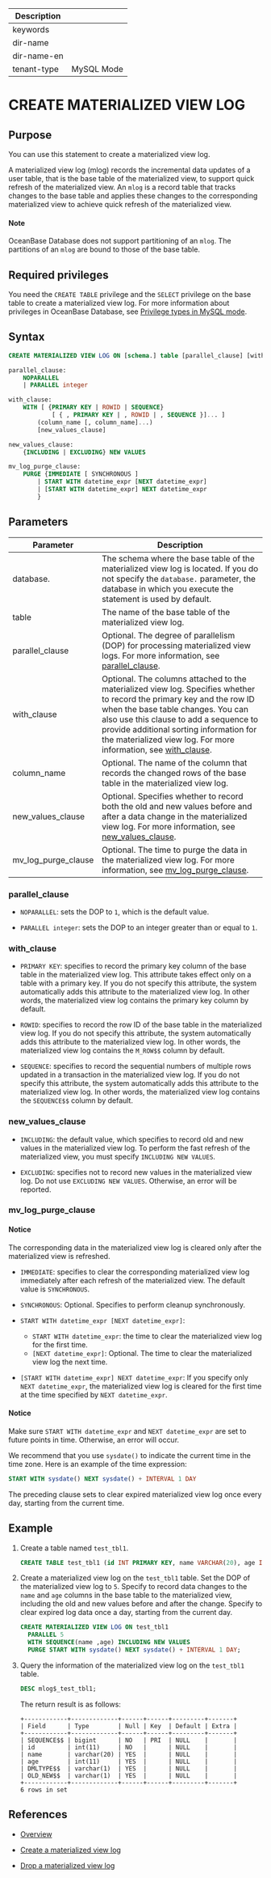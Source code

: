 | Description |                 |
|---------------|-----------------|
| keywords |                 |
| dir-name |                 |
| dir-name-en |                 |
| tenant-type | MySQL Mode |

# CREATE MATERIALIZED VIEW LOG

## Purpose

You can use this statement to create a materialized view log. 

A materialized view log (mlog) records the incremental data updates of a user table, that is the base table of the materialized view, to support quick refresh of the materialized view. An `mlog` is a record table that tracks changes to the base table and applies these changes to the corresponding materialized view to achieve quick refresh of the materialized view. 

<main id="notice" type='explain'>
    <h4>Note</h4>
    <p>OceanBase Database does not support partitioning of an <code>mlog</code>. The partitions of an <code>mlog</code> are bound to those of the base table. </p>
</main>

## Required privileges

You need the `CREATE TABLE` privilege and the `SELECT` privilege on the base table to create a materialized view log. For more information about privileges in OceanBase Database, see [Privilege types in MySQL mode](../../../../../600.manage/500.security-and-permissions/300.access-control/200.user-and-permission/200.permission-of-mysql-mode/100.permission-classification-of-mysql.md). 

## Syntax

```sql
CREATE MATERIALIZED VIEW LOG ON [schema.] table [parallel_clause] [with_clause] [mv_log_purge_clause];

parallel_clause:
    NOPARALLEL 
    | PARALLEL integer

with_clause:
    WITH [ {PRIMARY KEY | ROWID | SEQUENCE} 
            [ { , PRIMARY KEY | , ROWID | , SEQUENCE }]... ] 
        (column_name [, column_name]...) 
        [new_values_clause]

new_values_clause:
    {INCLUDING | EXCLUDING} NEW VALUES

mv_log_purge_clause:
    PURGE {IMMEDIATE [ SYNCHRONOUS ]
        | START WITH datetime_expr [NEXT datetime_expr]
        | [START WITH datetime_expr] NEXT datetime_expr
        }
```

## Parameters

| **Parameter** | **Description** |
|---------------------|--------------------------|
| database. | The schema where the base table of the materialized view log is located. If you do not specify the `database.` parameter, the database in which you execute the statement is used by default.  |
| table | The name of the base table of the materialized view log.  |
| parallel_clause | Optional. The degree of parallelism (DOP) for processing materialized view logs. For more information, see [parallel_clause](#parallel_clause).  |
| with_clause | Optional. The columns attached to the materialized view log. Specifies whether to record the primary key and the row ID when the base table changes. You can also use this clause to add a sequence to provide additional sorting information for the materialized view log. For more information, see [with_clause](#with_clause).  |
| column_name | Optional. The name of the column that records the changed rows of the base table in the materialized view log.  |
| new_values_clause | Optional. Specifies whether to record both the old and new values before and after a data change in the materialized view log. For more information, see [new_values_clause](#new_values_clause).  |
| mv_log_purge_clause | Optional. The time to purge the data in the materialized view log. For more information, see [mv_log_purge_clause](#mv_log_purge_clause).  |

### parallel_clause

* `NOPARALLEL`: sets the DOP to `1`, which is the default value. 

* `PARALLEL integer`: sets the DOP to an integer greater than or equal to `1`. 

### with_clause

* `PRIMARY KEY`: specifies to record the primary key column of the base table in the materialized view log. This attribute takes effect only on a table with a primary key. If you do not specify this attribute, the system automatically adds this attribute to the materialized view log. In other words, the materialized view log contains the primary key column by default. 

* `ROWID`: specifies to record the row ID of the base table in the materialized view log. If you do not specify this attribute, the system automatically adds this attribute to the materialized view log. In other words, the materialized view log contains the `M_ROW$$` column by default. 

* `SEQUENCE`: specifies to record the sequential numbers of multiple rows updated in a transaction in the materialized view log. If you do not specify this attribute, the system automatically adds this attribute to the materialized view log. In other words, the materialized view log contains the `SEQUENCE$$` column by default. 

### new_values_clause

* `INCLUDING`: the default value, which specifies to record old and new values in the materialized view log. To perform the fast refresh of the materialized view, you must specify `INCLUDING NEW VALUES`. 

* `EXCLUDING`: specifies not to record new values in the materialized view log. Do not use `EXCLUDING NEW VALUES`. Otherwise, an error will be reported. 

### mv_log_purge_clause

<main id="notice" type='notice'>
    <h4>Notice</h4>
    <p>The corresponding data in the materialized view log is cleared only after the materialized view is refreshed. </p>
</main>

* `IMMEDIATE`: specifies to clear the corresponding materialized view log immediately after each refresh of the materialized view. The default value is `SYNCHRONOUS`. 
* `SYNCHRONOUS`: Optional. Specifies to perform cleanup synchronously. 
   
* `START WITH datetime_expr [NEXT datetime_expr]`:

   * `START WITH datetime_expr`: the time to clear the materialized view log for the first time. 
   * `[NEXT datetime_expr]`: Optional. The time to clear the materialized view log the next time.   

* `[START WITH datetime_expr] NEXT datetime_expr`: If you specify only `NEXT datetime_expr`, the materialized view log is cleared for the first time at the time specified by `NEXT datetime_expr`. 

<main id="notice" type='notice'>
    <h4>Notice</h4>
    <p>Make sure <code>START WITH datetime_expr</code> and <code>NEXT datetime_expr</code> are set to future points in time. Otherwise, an error will occur. </p>
</main>

We recommend that you use `sysdate()` to indicate the current time in the time zone. Here is an example of the time expression:

```sql
START WITH sysdate() NEXT sysdate() + INTERVAL 1 DAY
```

The preceding clause sets to clear expired materialized view log once every day, starting from the current time. 

## Example

1. Create a table named `test_tbl1`. 

   ```sql
   CREATE TABLE test_tbl1 (id INT PRIMARY KEY, name VARCHAR(20), age INT);
   ```

2. Create a materialized view log on the `test_tbl1` table. Set the DOP of the materialized view log to `5`. Specify to record data changes to the `name` and `age` columns in the base table to the materialized view, including the old and new values before and after the change. Specify to clear expired log data once a day, starting from the current day. 

   ```sql
   CREATE MATERIALIZED VIEW LOG ON test_tbl1 
     PARALLEL 5 
     WITH SEQUENCE(name ,age) INCLUDING NEW VALUES
     PURGE START WITH sysdate() NEXT sysdate() + INTERVAL 1 DAY;
   ```

3. Query the information of the materialized view log on the `test_tbl1` table. 

   ```sql
   DESC mlog$_test_tbl1;
   ```

   The return result is as follows:

   ```shell
   +------------+-------------+------+------+---------+-------+
   | Field      | Type        | Null | Key  | Default | Extra |
   +------------+-------------+------+------+---------+-------+
   | SEQUENCE$$ | bigint      | NO   | PRI  | NULL    |       |
   | id         | int(11)     | NO   |      | NULL    |       |
   | name       | varchar(20) | YES  |      | NULL    |       |
   | age        | int(11)     | YES  |      | NULL    |       |
   | DMLTYPE$$  | varchar(1)  | YES  |      | NULL    |       |
   | OLD_NEW$$  | varchar(1)  | YES  |      | NULL    |       |
   +------------+-------------+------+------+---------+-------+
   6 rows in set
   ```

## References

* [Overview](../../../../300.database-object-management/100.manage-object-of-mysql-mode/600.manage-views-of-mysql-mode/200.manage-materialized-views-of-mysql-mode/200.materialized-views-log-of-mysql-mode/100.materialized-views-log-overview-of-mysql-mode.md)

* [Create a materialized view log](../../../../300.database-object-management/100.manage-object-of-mysql-mode/600.manage-views-of-mysql-mode/200.manage-materialized-views-of-mysql-mode/200.materialized-views-log-of-mysql-mode/200.create-materialized-views-log-of-mysql-mode.md)

* [Drop a materialized view log](../../../../300.database-object-management/100.manage-object-of-mysql-mode/600.manage-views-of-mysql-mode/200.manage-materialized-views-of-mysql-mode/200.materialized-views-log-of-mysql-mode/300.delete-materialized-views-log-of-mysql-mode.md)
